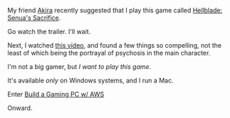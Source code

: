 ---
---



My friend [Akira](https://akirabrand.github.io/) recently suggested that I play this game called [Hellblade: Senua's Sacrifice](https://www.youtube.com/watch?v=fBJ0ifVtK5c&amp;has_verified=1).

Go watch the trailer. I'll wait. 

Next, I watched [this video](https://www.youtube.com/watch?v=qLgDn7szeLk), and found a few things so compelling, not the least of which being the portrayal of psychosis in the main character.

I'm not a big gamer, but _I want to play this game_.

It's available _only_ on Windows systems, and I run a Mac.

Enter [Build a Gaming PC w/ AWS](https://medium.com/@akirabrand/5e68e7cd207c)

Onward. 

